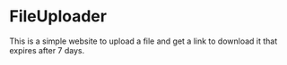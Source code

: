 # FileUploader
This is a simple website to upload a file and get a link to download it that expires after 7 days.

